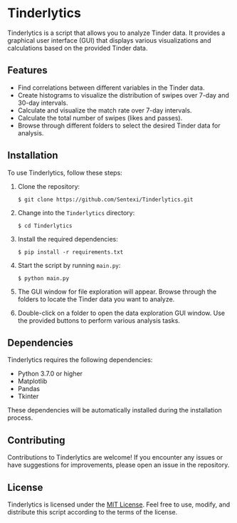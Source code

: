 # Tinderlytics

Tinderlytics is a script that allows you to analyze Tinder data. It provides a graphical user interface (GUI) that displays various visualizations and calculations based on the provided Tinder data.

## Features

- Find correlations between different variables in the Tinder data.
- Create histograms to visualize the distribution of swipes over 7-day and 30-day intervals.
- Calculate and visualize the match rate over 7-day intervals.
- Calculate the total number of swipes (likes and passes).
- Browse through different folders to select the desired Tinder data for analysis.

## Installation

To use Tinderlytics, follow these steps:

1. Clone the repository:

   ```shell
   $ git clone https://github.com/Sentexi/Tinderlytics.git
   ```

2. Change into the `Tinderlytics` directory:

   ```shell
   $ cd Tinderlytics
   ```

3. Install the required dependencies:

   ```shell
   $ pip install -r requirements.txt
   ```

4. Start the script by running `main.py`:

   ```shell
   $ python main.py
   ```

5. The GUI window for file exploration will appear. Browse through the folders to locate the Tinder data you want to analyze.

6. Double-click on a folder to open the data exploration GUI window. Use the provided buttons to perform various analysis tasks.

## Dependencies

Tinderlytics requires the following dependencies:

- Python 3.7.0 or higher
- Matplotlib
- Pandas
- Tkinter

These dependencies will be automatically installed during the installation process.

## Contributing

Contributions to Tinderlytics are welcome! If you encounter any issues or have suggestions for improvements, please open an issue in the repository.

## License

Tinderlytics is licensed under the [MIT License](https://github.com/Sentexi/Tinderlytics/blob/main/LICENSE). Feel free to use, modify, and distribute this script according to the terms of the license.
